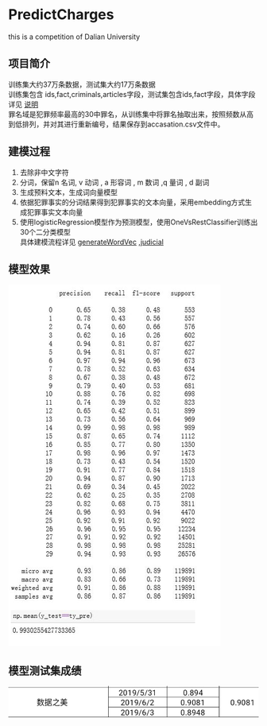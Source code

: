 # PredictCharges
this is a competition of Dalian University    
## 项目简介    
训练集大约37万条数据，测试集大约17万条数据    
训练集包含 ids,fact,criminals,articles字段，测试集包含ids,fact字段，具体字段详见  [说明](https://github.com/firewolffff/PredictCharges/blob/master/%E8%AF%B4%E6%98%8E.docx)  
罪名域是犯罪频率最高的30中罪名，从训练集中将罪名抽取出来，按照频数从高到低排列，并对其进行重新编号，结果保存到accasation.csv文件中。    
## 建模过程
1. 去除非中文字符    
2. 分词，保留n 名词, v 动词 , a 形容词 , m 数词 ,q 量词 , d 副词     
3. 生成预料文本，生成词向量模型    
4. 依据犯罪事实的分词结果得到犯罪事实的文本向量，采用embedding方式生成犯罪事实文本向量   
5. 使用logisticRegression模型作为预测模型，使用OneVsRestClassifier训练出30个二分类模型     
具体建模流程详见  [generateWordVec](https://github.com/firewolffff/PredictCharges/blob/master/generateWordVec.py) ,[judicial](https://github.com/firewolffff/PredictCharges/blob/master/judicial.py)    

## 模型效果    
![model effects](https://github.com/firewolffff/PredictCharges/blob/master/mutilclass_lr_80.pkl.png)    
## 模型测试集成绩    
![model score](https://github.com/firewolffff/PredictCharges/blob/master/score.jpg)    
